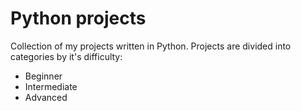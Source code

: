 # Python projects
Collection of my projects written in Python.
Projects are divided into categories by it's difficulty:
<ul>
<li>Beginner</li>
<li>Intermediate</li>
<li>Advanced</li>
</ul>
